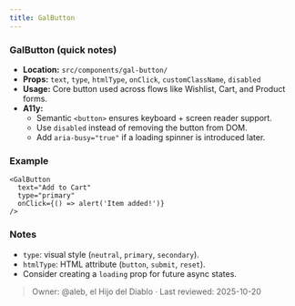 ```yaml
---
title: GalButton
---
```


### GalButton (quick notes)
- **Location:** `src/components/gal-button/`
- **Props:** `text`, `type`, `htmlType`, `onClick`, `customClassName`, `disabled`
- **Usage:** Core button used across flows like Wishlist, Cart, and Product forms.
- **A11y:**
  - Semantic `<button>` ensures keyboard + screen reader support.
  - Use `disabled` instead of removing the button from DOM.
  - Add `aria-busy="true"` if a loading spinner is introduced later.

### Example
```tsx
<GalButton 
  text="Add to Cart"
  type="primary"
  onClick={() => alert('Item added!')}
/>
```

### Notes
- `type`: visual style (`neutral`, `primary`, `secondary`).
- `htmlType`: HTML attribute (`button`, `submit`, `reset`).
- Consider creating a `loading` prop for future async states.

> Owner: @aleb, el Hijo del Diablo · Last reviewed: 2025-10-20
